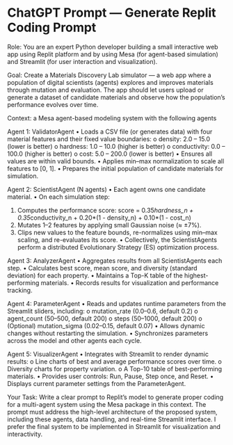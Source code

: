 # ChatGPT Prompt — Generate Replit Coding Prompt

Role: You are an expert Python developer building a small interactive web app using Replit platform and by using Mesa (for agent-based simulation) and Streamlit (for user interaction and visualization).

Goal: Create a Materials Discovery Lab simulator — a web app where a population of digital scientists (agents) explores and improves materials through mutation and evaluation.
The app should let users upload or generate a dataset of candidate materials and observe how the population’s performance evolves over time.

Context: a Mesa agent-based modeling system with the following agents

Agent 1: ValidatorAgent
• Loads a CSV file (or generates data) with four material features and their fixed value boundaries:
  o density: 2.0 – 15.0 (lower is better)
  o hardness: 1.0 – 10.0 (higher is better)
  o conductivity: 0.0 – 100.0 (higher is better)
  o cost: 5.0 – 200.0 (lower is better)
• Ensures all values are within valid bounds.
• Applies min–max normalization to scale all features to [0, 1].
• Prepares the initial population of candidate materials for simulation.

Agent 2: ScientistAgent (N agents)
• Each agent owns one candidate material.
• On each simulation step:
  1. Computes the performance score:
     score = 0.35*hardness_n + 0.35*conductivity_n + 0.20*(1 - density_n) + 0.10*(1 - cost_n)
  2. Mutates 1–2 features by applying small Gaussian noise (≈ ±7%).
  3. Clips new values to the feature bounds, re-normalizes using min–max scaling, and re-evaluates its score.
• Collectively, the ScientistAgents perform a distributed Evolutionary Strategy (ES) optimization process.

Agent 3: AnalyzerAgent
• Aggregates results from all ScientistAgents each step.
• Calculates best score, mean score, and diversity (standard deviation) for each property.
• Maintains a Top-K table of the highest-performing materials.
• Records results for visualization and performance tracking.

Agent 4: ParameterAgent
• Reads and updates runtime parameters from the Streamlit sliders, including:
  o mutation_rate (0.0–0.6, default 0.2)
  o agent_count (50–500, default 200)
  o steps (50–1000, default 200)
  o (Optional) mutation_sigma (0.02–0.15, default 0.07)
• Allows dynamic changes without restarting the simulation.
• Synchronizes parameters across the model and other agents each cycle.

Agent 5: VisualizerAgent
• Integrates with Streamlit to render dynamic results:
  o Line charts of best and average performance scores over time.
  o Diversity charts for property variation.
  o A Top-10 table of best-performing materials.
• Provides user controls: Run, Pause, Step once, and Reset.
• Displays current parameter settings from the ParameterAgent.

Your Task:
Write a clear prompt to Replit’s model to generate proper coding for a multi-agent system using the Mesa package in this context.
The prompt must address the high-level architecture of the proposed system, including these agents, data handling, and real-time Streamlit interface.
I prefer the final system to be implemented in Streamlit for visualization and interactivity.
